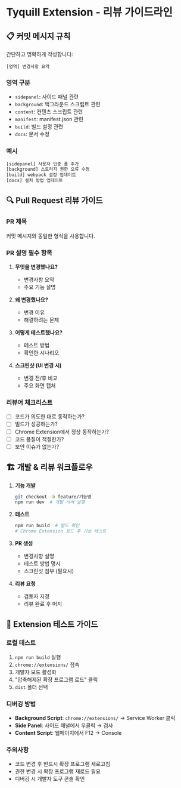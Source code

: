 # Tyquill Extension - 리뷰 가이드라인

## 📋 커밋 메시지 규칙

간단하고 명확하게 작성합니다:

```
[영역] 변경사항 요약
```

### 영역 구분
- `sidepanel`: 사이드 패널 관련
- `background`: 백그라운드 스크립트 관련
- `content`: 컨텐츠 스크립트 관련
- `manifest`: manifest.json 관련
- `build`: 빌드 설정 관련
- `docs`: 문서 수정

### 예시
```bash
[sidepanel] 사용자 인증 폼 추가
[background] 스토리지 권한 오류 수정
[build] webpack 설정 업데이트
[docs] 설치 방법 업데이트
```

## 🔍 Pull Request 리뷰 가이드

### PR 제목
커밋 메시지와 동일한 형식을 사용합니다.

### PR 설명 필수 항목
1. **무엇을 변경했나요?**
   - 변경사항 요약
   - 주요 기능 설명

2. **왜 변경했나요?**
   - 변경 이유
   - 해결하려는 문제

3. **어떻게 테스트했나요?**
   - 테스트 방법
   - 확인한 시나리오

4. **스크린샷 (UI 변경 시)**
   - 변경 전/후 비교
   - 주요 화면 캡처

### 리뷰어 체크리스트
- [ ] 코드가 의도한 대로 동작하는가?
- [ ] 빌드가 성공하는가?
- [ ] Chrome Extension에서 정상 동작하는가?
- [ ] 코드 품질이 적절한가?
- [ ] 보안 이슈가 없는가?

## 🏗️ 개발 & 리뷰 워크플로우

1. **기능 개발**
   ```bash
   git checkout -b feature/기능명
   npm run dev  # 개발 서버 실행
   ```

2. **테스트**
   ```bash
   npm run build  # 빌드 확인
   # Chrome Extension 로드 후 기능 테스트
   ```

3. **PR 생성**
   - 변경사항 설명
   - 테스트 방법 명시
   - 스크린샷 첨부 (필요시)

4. **리뷰 요청**
   - 검토자 지정
   - 리뷰 완료 후 머지

## 🚀 Extension 테스트 가이드

### 로컬 테스트
1. `npm run build` 실행
2. `chrome://extensions/` 접속
3. 개발자 모드 활성화
4. "압축해제된 확장 프로그램 로드" 클릭
5. `dist` 폴더 선택

### 디버깅 방법
- **Background Script**: `chrome://extensions/` → Service Worker 클릭
- **Side Panel**: 사이드 패널에서 우클릭 → 검사
- **Content Script**: 웹페이지에서 F12 → Console

### 주의사항
- 코드 변경 후 반드시 확장 프로그램 새로고침
- 권한 변경 시 확장 프로그램 재로드 필요
- 디버깅 시 개발자 도구 콘솔 확인 